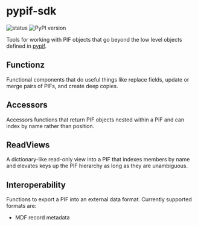 # pypif-sdk
![status](https://travis-ci.org/CitrineInformatics/pypif-sdk.svg?branch=master)
![PyPI version](https://badge.fury.io/py/pypif-sdk.svg)

Tools for working with PIF objects that go beyond the low level objects defined in [pypif](https://github.com/CitrineInformatics/pypif).

## Functionz

Functional components that do useful things like replace fields, update or merge pairs of PIFs, and create deep copies.

## Accessors

Accessors functions that return PIF objects nested within a PIF and can index by name rather than position.

## ReadViews

A dictionary-like read-only view into a PIF that indexes members by name and elevates keys up the PIF hierarchy as long as they are unambiguous.

## Interoperability

Functions to export a PIF into an external data format.
Currently supported formats are:
 - MDF record metadata
